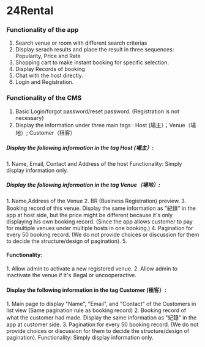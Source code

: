 # 24Rental
<h3>Functionality of the app</h3>

1. Search venue or room with different search criterias
2. Display serach results and place the result in three sequences: Popularity, Price and Rate
3. Shopping cart to make instant booking for specific selection.
4. Display Records of booking
5. Chat with the host directly.
6. Login and Registration.

<h3>Functionality of the CMS</h3>

1. Basic Login/forgot password/reset password. (Registration is not necessary)
2. Display the information under three main tags : Host (場主）；Venue（場地）; Customer（租客）

<h5>Display the following information in the tag Host (場主）:</h5>
1. Name, Email, Contact and Address of the host
Functionality:
Simply display information only.

<h5>Display the following information in the tag Venue（場地）:</h5>
1. Name,Address of the Venue
2. BR (Business Registration) preview.
3. Booking record of this venue. Display the same information as "紀錄“ in the app at host side, but the price might be different because it's only displaying his own booking record. (Since the app allows customer to pay for multiple venues under multiple hosts in one booking.)
4. Pagination for every 50 booking record. (We do not provide choices or discussion for them to decide the structure/design of pagination).
5.
<h4>Functionality:</h4>
1. Allow admin to activate a new registered venue.
2. Allow admin to inactivate the venue if it's illegal or uncooperactive.

<h4>Display the following information in the tag Customer (租客）:</h4>
1. Main page to display "Name", "Email", and "Contact" of the Customers in list view (Same pagination rule as booking record)
2. Booking record of what the customer had made. Display the same information as "紀錄“ in the app at customer side.
3. Pagination for every 50 booking record. (We do not provide choices or discussion for them to decide the structure/design of pagination).
Functionality:
Simply display information only.
